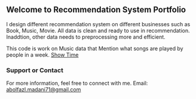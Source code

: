 ## Welcome to Recommendation System Portfolio

I design different recommendation system on different businesses such as Book, Music, Movie. All data is clean and ready to use in recommendation. Inaddtion, other data needs to preprocessing more and efficient.  

This code is work on Music data that Mention what songs are played by people in a week. [Show Time](https://abmadani.github.io/recommendation/video/video.html)


### Support or Contact

For more information, feel free to connect with me. Email: abolfazl.madani71@gmail.com
